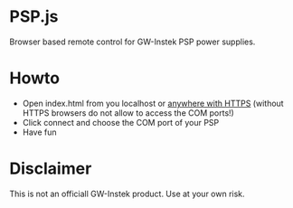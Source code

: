 # PSP.js
Browser based remote control for GW-Instek PSP power supplies.

# Howto
* Open index.html from you localhost or [anywhere with HTTPS](https://naeveke.de/psp/) (without HTTPS browsers do not allow to access the COM ports!)
* Click connect and choose the COM port of your PSP
* Have fun

# Disclaimer
This is not an officiall GW-Instek product.
Use at your own risk.
